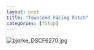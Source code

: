 ```yaml
---
layout: post
title: "Townsend Facing Ritch"
categories: [fStop]
---
```

<img alt="bjorke_DSCF6270.jpg" src="http://www.botzilla.com/blog/archives/pix2014/bjorke_DSCF6270.jpg" class="img-responsive" border="0" />


<!--more-->

